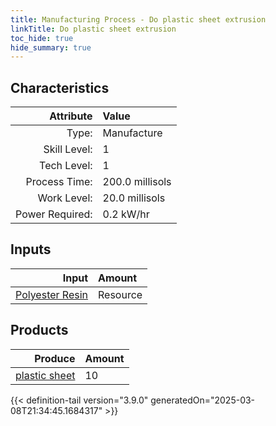 ```yaml
---
title: Manufacturing Process - Do plastic sheet extrusion
linkTitle: Do plastic sheet extrusion
toc_hide: true
hide_summary: true
---
```

<!-- This is generated by the MarsSim HelpGenertor, do not edit. -->


## Characteristics

| Attribute      | Value |
|--------:|:------|
|Type:|Manufacture|
|Skill Level:|1|
|Tech Level:|1|
|Process Time:|200.0 millisols|
|Work Level:|20.0 millisols|
|Power Required:|0.2 kW/hr|

## Inputs

| Input      | Amount |
|--------:|:------|
|[Polyester Resin](/docs/definitions/resource/polyester-resin)|Resource|10.0 kg|

## Products


| Produce      | Amount |
|--------:|:------|
|[plastic sheet](/docs/definitions/part/plastic-sheet)|10|



{{< definition-tail version="3.9.0" generatedOn="2025-03-08T21:34:45.1684317" >}}



